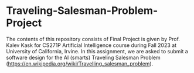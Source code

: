 # Traveling-Salesman-Problem-Project
The contents of this repository consists of Final Project is given by Prof. Kalev Kask for CS271P Artificial Intelligence course during Fall 2023 at University of California, Irvine. In this assignment, we are asked to submit a software design for the AI (smarts) Traveling Salesman Problem (https://en.wikipedia.org/wiki/Travelling_salesman_problem).
